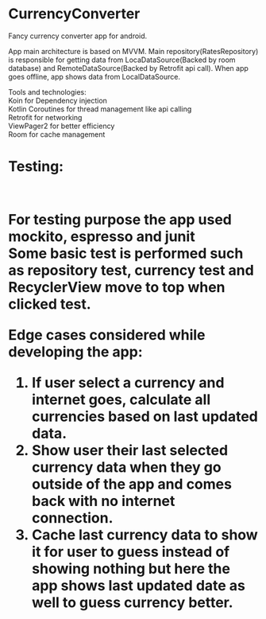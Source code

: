 # CurrencyConverter
Fancy currency converter app for android. 

App main architecture is based on MVVM. Main repository(RatesRepository) is responsible for getting data from LocaDataSource(Backed by room database) and RemoteDataSource(Backed by Retrofit api call). When app goes offline, app shows data from LocalDataSource. 

Tools and technologies: <br>
Koin for Dependency injection<br>
Kotlin Coroutines for thread management like api calling<br>
Retrofit for networking<br>
ViewPager2 for better efficiency<br>
Room for cache management<br>

<h1>Testing:<h1><br>
For testing purpose the app used mockito, espresso and junit<br>
Some basic test is performed such as repository test, currency test and RecyclerView move to top when clicked test. 


Edge cases considered while developing the app:<br>
1. If user select a currency and internet goes, calculate all currencies based on last updated data.<br>
2. Show user their last selected currency data when they go outside of the app and comes back with no internet connection. <br>
3. Cache last currency data to show it for user to guess instead of showing nothing but here the app shows last updated date as well to guess currency better.<br>
